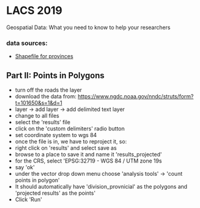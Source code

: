 # LACS 2019
Geospatial Data: What you need to know to help your researchers

### data sources:
- [Shapefile for provinces](https://www.bcn.cl/siit/mapas_vectoriales/index_html)



## Part II: Points in Polygons
- turn off the roads the layer
- download the data from: https://www.ngdc.noaa.gov/nndc/struts/form?t=101650&s=1&d=1
- layer -> add layer -> add delimited text layer
- change to all files
- select the 'results' file
- click on the 'custom delimiters' radio button
- set coordinate system to wgs 84
- once the file is in, we have to reproject it, so:
- right click on 'results' and select save as
- browse to a place to save it and name it 'results_projected'
- for the CRS, select 'EPSG:32719 - WGS 84 / UTM zone 19s
- say 'ok'
- under the vector drop down menu choose 'analysis tools' -> 'count points in polygon'
- It should automatically have 'division_provnicial' as the polygons and 'projected results' as the points'
- Click 'Run'
